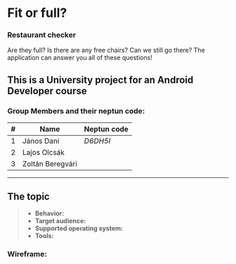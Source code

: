 # Fit or full?
### Restaurant checker
Are they full? Is there are any free chairs? Can we still go there?
The application can answer you all of these questions!

## This is a University project for an Android Developer course

### Group Members and their neptun code:
|#               |Name                           |Neptun code                  |
|----------------|-------------------------------|-----------------------------|
|1               |János Dani                     |*D6DH5I*                     |
|2               |Lajos Olcsák                   |                             |
|3               |Zoltán Beregvári               |                             |
___
## The topic
> - **Behavior:**
> - **Target audience:**
> - **Supported operating system:**
> - **Tools:**

### Wireframe:
